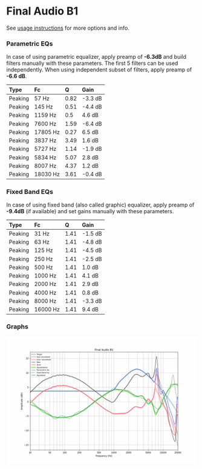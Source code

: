 # Final Audio B1
See [usage instructions](https://github.com/jaakkopasanen/AutoEq#usage) for more options and info.

### Parametric EQs
In case of using parametric equalizer, apply preamp of **-6.3dB** and build filters manually
with these parameters. The first 5 filters can be used independently.
When using independent subset of filters, apply preamp of **-6.6 dB**.

| Type    | Fc       |    Q | Gain    |
|:--------|:---------|:-----|:--------|
| Peaking | 57 Hz    | 0.82 | -3.3 dB |
| Peaking | 145 Hz   | 0.51 | -4.4 dB |
| Peaking | 1159 Hz  | 0.5  | 4.6 dB  |
| Peaking | 7600 Hz  | 1.59 | -6.4 dB |
| Peaking | 17805 Hz | 0.27 | 6.5 dB  |
| Peaking | 3837 Hz  | 3.49 | 1.6 dB  |
| Peaking | 5727 Hz  | 1.14 | -1.9 dB |
| Peaking | 5834 Hz  | 5.07 | 2.8 dB  |
| Peaking | 8007 Hz  | 4.37 | 1.2 dB  |
| Peaking | 18030 Hz | 3.61 | -0.4 dB |

### Fixed Band EQs
In case of using fixed band (also called graphic) equalizer, apply preamp of **-9.4dB**
(if available) and set gains manually with these parameters.

| Type    | Fc       |    Q | Gain    |
|:--------|:---------|:-----|:--------|
| Peaking | 31 Hz    | 1.41 | -1.5 dB |
| Peaking | 63 Hz    | 1.41 | -4.8 dB |
| Peaking | 125 Hz   | 1.41 | -4.5 dB |
| Peaking | 250 Hz   | 1.41 | -2.5 dB |
| Peaking | 500 Hz   | 1.41 | 1.0 dB  |
| Peaking | 1000 Hz  | 1.41 | 4.1 dB  |
| Peaking | 2000 Hz  | 1.41 | 2.9 dB  |
| Peaking | 4000 Hz  | 1.41 | 0.8 dB  |
| Peaking | 8000 Hz  | 1.41 | -3.3 dB |
| Peaking | 16000 Hz | 1.41 | 9.4 dB  |

### Graphs
![](./Final%20Audio%20B1.png)